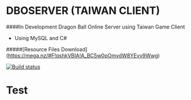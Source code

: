 # DBOSERVER (TAIWAN CLIENT)

####In Development Dragon Ball Online Server using Taiwan Game Client

- Using MySQL and C#

#####[Resource Files Download] (https://mega.nz/#F!qshkVBIA!A_BC5w0pOmydW8YEvv9Wwg)

[![Build status](https://ci.appveyor.com/api/projects/status/jn6ru8uel805tok6/branch/master?svg=true)](https://ci.appveyor.com/project/adrianopteodoro/dboserver/branch/master)

# Test
